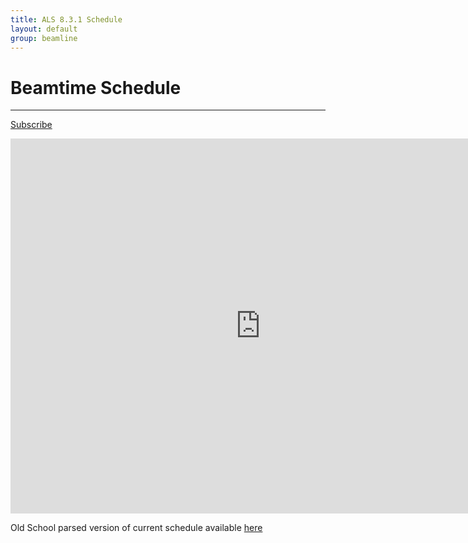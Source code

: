 ```yaml
---
title: ALS 8.3.1 Schedule
layout: default
group: beamline
---
```


# Beamtime Schedule

---

<a class="btn btn-primary" href="https://calendar.google.com/calendar/ical/bl831cal%40gmail.com/public/basic.ics" role="button">Subscribe</a>

<div class="embed-responsive">

<iframe src="https://calendar.google.com/calendar/embed?src=bl831cal%40gmail.com&ctz=America%2FLos_Angeles" style="border: 0" width="800" height="600" frameborder="0" scrolling="no"></iframe>

</div>

Old School parsed version of current schedule available [here](http://bl831.als.lbl.gov/~mcfuser/schedule/schedule.php)
